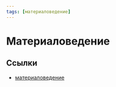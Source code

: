 ```yaml
---
tags: [материаловедение]
---
```

# Материаловедение

## Ссылки

* [материаловедение](https://ru.wikipedia.org/wiki/%D0%9C%D0%B0%D1%82%D0%B5%D1%80%D0%B8%D0%B0%D0%BB%D0%BE%D0%B2%D0%B5%D0%B4%D0%B5%D0%BD%D0%B8%D0%B5 "Материаловедение")
